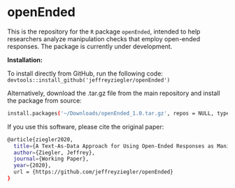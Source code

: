 # openEnded

This is the repository for the ``R`` package ``openEnded``, intended to help researchers analyze manipulation checks that employ open-ended responses. The package is currently under development.

**Installation:**

To install directly from GitHub, run the following code:
``devtools::install_github('jeffreyziegler/openEnded')``

Alternatively, download the .tar.gz file from the main repository and install the package from source:

```bash
install.packages('~/Downloads/openEnded_1.0.tar.gz', repos = NULL, type ='source')
```

If you use this software, please cite the original paper:

```bash
@article{ziegler2020,
  title={A Text-As-Data Approach for Using Open-Ended Responses as Manipulation Checks},
  author={Ziegler, Jeffrey},
  journal={Working Paper},
  year={2020},
  url = {https://github.com/jeffreyziegler/openEnded}
}
```
